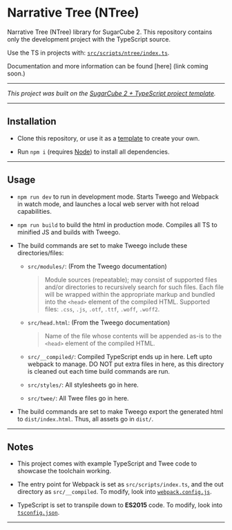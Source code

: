 # Narrative Tree (NTree)

Narrative Tree (NTree) library for SugarCube 2. This repository contains only the development project with the TypeScript source.

Use the TS in projects with: [`src/scripts/ntree/index.ts`](src/scripts/ntree/index.ts).

Documentation and more information can be found [here] (link coming soon.)

---

*This project was built on the [SugarCube 2 + TypeScript project template](https://github.com/cyrusfirheir/sc2-ts-template).*

---

## Installation

- Clone this repository, or use it as a [template](https://docs.github.com/en/github/creating-cloning-and-archiving-repositories/creating-a-repository-from-a-template) to create your own.

- Run `npm i` (requires [Node](https://nodejs.org/en/)) to install all dependencies.

---

## Usage


- `npm run dev` to run in development mode. Starts Tweego and Webpack in watch mode, and launches a local web server with hot reload capabilities.

- `npm run build` to build the html in production mode. Compiles all TS to minified JS and builds with Tweego.

- The build commands are set to make Tweego include these directories/files:

	- `src/modules/`: (From the Tweego documentation)
		> Module sources (repeatable); may consist of supported files and/or directories to recursively search for such files. Each file will be wrapped within the appropriate markup and bundled into the `<head>` element of the compiled HTML. Supported files: `.css`, `.js`, `.otf`, `.ttf`, `.woff`, `.woff2`.

	- `src/head.html`: (From the Tweego documentation)
		> Name of the file whose contents will be appended as-is to the `<head>` element of the compiled HTML.

	- `src/__compiled/`: Compiled TypeScript ends up in here. Left upto webpack to manage. DO NOT put extra files in here, as this directory is cleaned out each time build commands are run.

	- `src/styles/`: All stylesheets go in here.

	- `src/twee/`: All Twee files go in here.

- The build commands are set to make Tweego export the generated html to `dist/index.html`. Thus, all assets go in `dist/`.

---

## Notes

- This project comes with example TypeScript and Twee code to showcase the toolchain working.

- The entry point for Webpack is set as `src/scripts/index.ts`, and the out directory as `src/__compiled`. To modify, look into [`webpack.config.js`](https://webpack.js.org/configuration/).

- TypeScript is set to transpile down to **ES2015** code. To modify, look into [`tsconfig.json`](https://www.typescriptlang.org/tsconfig).

---